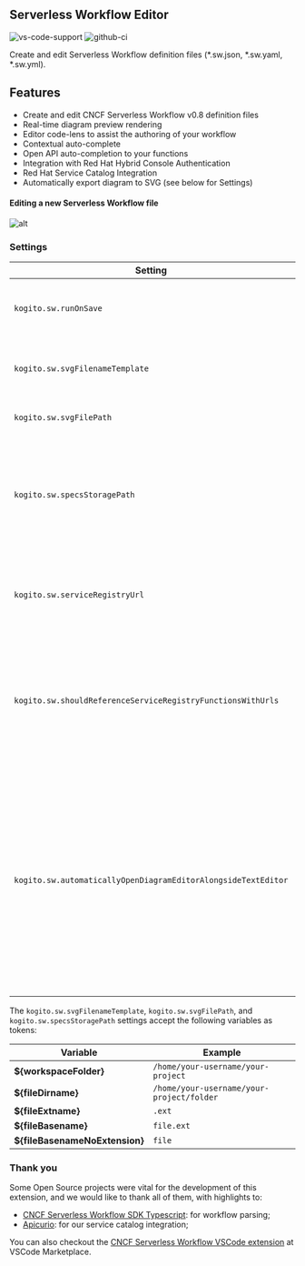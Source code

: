 ## Serverless Workflow Editor

![vs-code-support](https://img.shields.io/badge/Visual%20Studio%20Code-1.46.0+-blue.svg)
![github-ci](https://github.com/kiegroup/kie-tools/actions/workflows/monorepo_pr_ci_full.yml/badge.svg)

Create and edit Serverless Workflow definition files (\*.sw.json, \*.sw.yaml, \*.sw.yml).

## Features

- Create and edit CNCF Serverless Workflow v0.8 definition files
- Real-time diagram preview rendering
- Editor code-lens to assist the authoring of your workflow
- Contextual auto-complete
- Open API auto-completion to your functions
- Integration with Red Hat Hybrid Console Authentication
- Red Hat Service Catalog Integration
- Automatically export diagram to SVG (see below for Settings)

#### Editing a new Serverless Workflow file

![alt](./gifs/sw.gif?raw=true)

### Settings

| Setting                                                       | Description                                                                                                                                                                                                                                             | Default value                                                                    |
| ------------------------------------------------------------- | ------------------------------------------------------------------------------------------------------------------------------------------------------------------------------------------------------------------------------------------------------- | -------------------------------------------------------------------------------- |
| `kogito.sw.runOnSave`                                         | Execute a command on each save operation of the SW file                                                                                                                                                                                                 | `extension.kogito.swf.silentlyGenerateSvg`                                       |
| `kogito.sw.svgFilenameTemplate`                               | Filename template to be used when generating SVG files                                                                                                                                                                                                  | `${fileBasenameNoExtension}-svg.svg`                                             |
| `kogito.sw.svgFilePath`                                       | Where to save generated SVG files                                                                                                                                                                                                                       | `${fileDirname}`                                                                 |
| `kogito.sw.specsStoragePath`                                  | Directory where OpenAPI spec files are stored (defaults to a 'specs' directory in the same path as the Serverless Workflow file).                                                                                                                       | `${fileDirname}/specs`                                                           |
| `kogito.sw.serviceRegistryUrl`                                | The Service Registry URL to fetch artifacts that improve the functions autocompletion mechanism.                                                                                                                                                        | `(empty)`                                                                        |
| `kogito.sw.shouldReferenceServiceRegistryFunctionsWithUrls`   | When adding a function coming from a Service Registry, use its URL to reference it, instead of downloading the OpenAPI file.                                                                                                                            | `false`                                                                          |
| `kogito.sw.automaticallyOpenDiagramEditorAlongsideTextEditor` | When opening Serverless Workflow files, decide whether or not to open the Diagram Editor alongside the text editor. Regardless of the configured option, you can always open the Serverless Workflow Diagram Editor using the 'Open as Diagram' button. | `Ask next time` (possible: `Open automatically`, `Do not open`, `Ask next time`) |

The `kogito.sw.svgFilenameTemplate`, `kogito.sw.svgFilePath`, and `kogito.sw.specsStoragePath` settings accept the following variables as tokens:

| Variable                       | Example                                   |
| ------------------------------ | ----------------------------------------- |
| **${workspaceFolder}**         | `/home/your-username/your-project`        |
| **${fileDirname}**             | `/home/your-username/your-project/folder` |
| **${fileExtname}**             | `.ext`                                    |
| **${fileBasename}**            | `file.ext`                                |
| **${fileBasenameNoExtension}** | `file`                                    |

### Thank you

Some Open Source projects were vital for the development of this extension, and we would like to thank all of them, with highlights to:

- [CNCF Serverless Workflow SDK Typescript](https://github.com/serverlessworkflow/sdk-typescript): for workflow parsing;
- [Apicurio](https://www.apicur.io/): for our service catalog integration;

You can also checkout the [CNCF Serverless Workflow VSCode extension](https://marketplace.visualstudio.com/items?itemName=serverlessworkflow.serverless-workflow-vscode-extension) at VSCode Marketplace.
